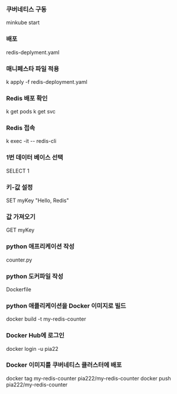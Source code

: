 ### 쿠버네티스 구동
minkube start

### 배포
redis-deplyment.yaml 

### 매니페스타 파일 적용
k apply -f redis-deployment.yaml

### Redis 배포 확인
k get pods
k get svc

### Redis 접속
k exec -it <redis-pod-name> -- redis-cli

### 1번 데이터 베이스 선택
SELECT 1
### 키-값 설정
SET myKey "Hello, Redis"
### 값 가져오기
GET myKey

### python 애프리케이션 작성
counter.py

### python 도커파일 작성
Dockerfile
### python 애플리케이션을 Docker 이미지로 빌드
docker build -t my-redis-counter

### Docker Hub에 로그인
docker login -u pia22

### Docker 이미지를 쿠버네티스 클러스터에 배포
docker tag my-redis-counter pia222/my-redis-counter
docker push pia222/my-redis-counter


